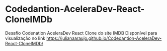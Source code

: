 # Codedantion-AceleraDev-React-CloneIMDb
Desafio Codenation AceleraDev React
 Clone do site IMDB 
 Disponível para visualização no link https://julianaaraujo.github.io/Codedantion-AceleraDev-React-CloneIMDb/
